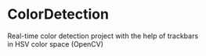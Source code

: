 # ColorDetection
Real-time color detection project with the help of trackbars  
in HSV color space
(OpenCV)
